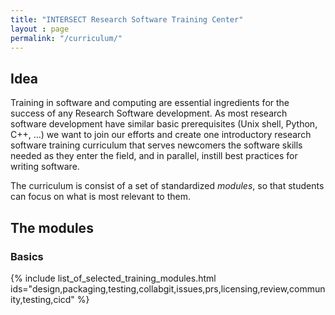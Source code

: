 ```yaml
---
title: "INTERSECT Research Software Training Center"
layout : page
permalink: "/curriculum/" 
---
```


## Idea

Training in software and computing are essential ingredients for the success of any Research Software development. As most research software development have similar basic prerequisites (Unix shell, Python, C++, …) we want to join our efforts and create one introductory research software training curriculum that serves newcomers the software skills needed as they enter the field, and in parallel, instill best practices for writing software.

The curriculum is consist of a set of standardized *modules*, so that students can focus on what is most relevant to them.

## The modules

### Basics


{% include list_of_selected_training_modules.html ids="design,packaging,testing,collabgit,issues,prs,licensing,review,community,testing,cicd" %}



